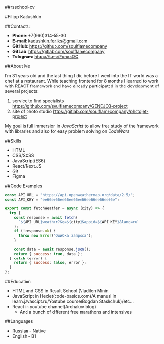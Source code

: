 ##rsschool-cv

#Filipp Kadushkin

##Contacts:

- **Phone**: +7(960)314-55-30
- **E-mail**: kadushkin.feniks@gmail.com
- **GitHub**: https://github.com/soulflamecompany
- **GitLab**: https://gitlab.com/soulflamecompany
- **Telegram**: https://t.me/FenxxOG

##About Me

I’m 31 years old and the last thing I did before I went into the IT world was a chef at a restaurant.
While teaching frontend for 8 months I learned to work with REACT framework and have already participated in the development of several projects:

1. service to find specialists https://github.com/soulflamecompany/GENEJOB-project
2. site of photo studio https://gitlab.com/soulflamecompany/photojet-project

My goal is full immersion in _JavaScript_ to allow free study of the framework with libraries and also for easy problem solving on _CodeWars_

##Skills

- HTML
- CSS/SCSS
- JavaScript(ES6)
- React/Next.JS
- Git
- Figma

##Code Examples

```javascript
const API_URL = "https://api.openweathermap.org/data/2.5/";
const API_KEY = "ee66ee66ee66ee66ee66ee66ee66ee66e";

export const fetchWeather = async (city) => {
  try {
    const response = await fetch(
      `${API_URL}weather?&q=${city}&appid=${API_KEY}&lang=ru`
    );
    if (!response.ok) {
      throw new Error("Ошибка запроса");
    }

    const data = await response.json();
    return { success: true, data };
  } catch (error) {
    return { success: false, error };
  }
};
```

##Education

- HTML and CSS in Result School (Vladilen Minin)
- JavaScript in Hexlet(code-basics.com)/A manual in learn.javascipt.ru/Youtube course(Bogdan Stashchuk)/etc...
- React in youtube channel(Archakov blog)
  - And a bunch of different free marathons and intensives

##Languages

- Russian - Native
- English - B1
